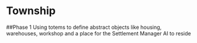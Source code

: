 # Township

##Phase 1
	Using totems to define abstract objects like housing, warehouses, workshop and a place for the Settlement Manager AI to reside
